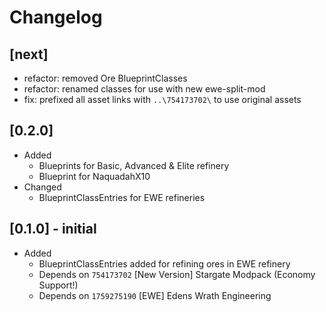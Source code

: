 # Changelog

## [next]

- refactor: removed Ore BlueprintClasses
- refactor: renamed classes for use with new ewe-split-mod
- fix: prefixed all asset links with `..\754173702\` to use original assets

## [0.2.0]

- Added
  - Blueprints for Basic, Advanced & Elite refinery
  - Blueprint for NaquadahX10
- Changed
  - BlueprintClassEntries for EWE refineries

## [0.1.0] - initial

- Added
  - BlueprintClassEntries added for refining ores in EWE refinery
  - Depends on `754173702` [New Version] Stargate Modpack (Economy Support!)
  - Depends on `1759275190` [EWE] Edens Wrath Engineering
